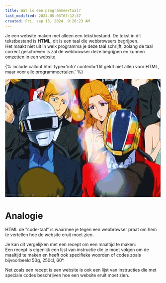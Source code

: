 ```yaml
---
title: Wat is een programmeertaal?
last_modified: 2024-05-03T07:12:37
created: Fri, sep 13, 2024  9:20:23 AM
---
```


Je een website maken met alleen een tekstbestand. De tekst in dit tekstbestand is **HTML**, dit is een taal die webbrowsers begrijpen.  
Het maakt niet uit in welk programma je deze taal schrijft, zolang de taal correct geschreven is zal de webbrowser deze begrijpen en kunnen omzetten in een website.

{% include callout.html type='info' content='Dit geldt niet allen voor HTML, maar voor alle programmeertalen.' %}

![CrossFTP Logo](images/daftpunk.webp)

# Analogie

HTML de "code-taal" is waarmee je tegen een webbrowser praat om hem te vertellen hoe de website eruit moet zien.

Je kan dit vergelijken met een recept om een maaltijd te maken:  
Een recept is eigenlijk een lijst van instructie die je moet volgen om de maaltijd te maken en heeft ook specifieke woorden of codes zoals bijvoorbeeld 50g, 250cl, 60°.

Net zoals een recept is een website is ook een lijst van instructies die met speciale codes beschrijven hoe een website eruit moet zien.
